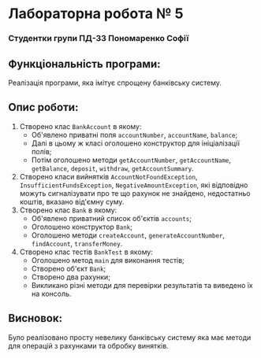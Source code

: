 # Лабораторна робота № 5
### Студентки групи ПД-33 Пономаренко Софії
## Функціональність програми:
Реалізація програми, яка імітує спрощену банківську систему.

## Опис роботи:
1. Створено клас `BankAccount` в якому:
   - Об'явлено приватні поля `accountNumber`, `accountName`, `balance`;
   - Далі в цьому ж класі оголошено конструктор для ініціалізації полів;
   - Потім оголошено методи `getAccountNumber`, `getAccountName`, `getBalance`, `deposit`, `withdraw`, `getAccountSummary`.
2. Створено класи вийнятків `AccountNotFoundException`, `InsufficientFundsException`, `NegativeAmountException`, які відповідно можуть сигналізувати про те що рахунок не знайдено,  недостатньо коштів, вказано від'ємну суму. 
3. Створено клас `Bank` в якому:
   - Об'явлено приватний список об'єктів `accounts`;
   - Оголошено конструктор `Bank`;
   - Оголошено методи `createAccount`, `generateAccountNumber`, `findAccount`, `transferMoney`.
4. Створено клас тестів `BankTest` в якому:
   - Оголошено метод `main` для виконання тестів;
   - Створено об'єкт `Bank`;
   - Створено два рахунки;
   - Викликано різні методи для перевірки результатів та виведено їх на консоль.

## Висновок:
Було  реалізовано просту невелику банківську систему яка має методи для операцій з рахунками та обробку винятків.
